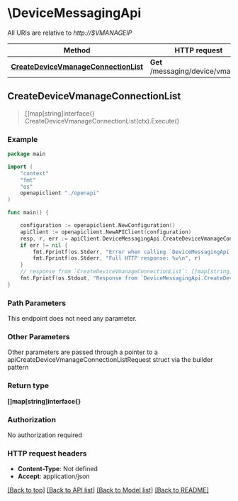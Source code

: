 # \DeviceMessagingApi

All URIs are relative to *http://$VMANAGEIP*

Method | HTTP request | Description
------------- | ------------- | -------------
[**CreateDeviceVmanageConnectionList**](DeviceMessagingApi.md#CreateDeviceVmanageConnectionList) | **Get** /messaging/device/vmanage | 



## CreateDeviceVmanageConnectionList

> []map[string]interface{} CreateDeviceVmanageConnectionList(ctx).Execute()





### Example

```go
package main

import (
    "context"
    "fmt"
    "os"
    openapiclient "./openapi"
)

func main() {

    configuration := openapiclient.NewConfiguration()
    apiClient := openapiclient.NewAPIClient(configuration)
    resp, r, err := apiClient.DeviceMessagingApi.CreateDeviceVmanageConnectionList(context.Background()).Execute()
    if err != nil {
        fmt.Fprintf(os.Stderr, "Error when calling `DeviceMessagingApi.CreateDeviceVmanageConnectionList``: %v\n", err)
        fmt.Fprintf(os.Stderr, "Full HTTP response: %v\n", r)
    }
    // response from `CreateDeviceVmanageConnectionList`: []map[string]interface{}
    fmt.Fprintf(os.Stdout, "Response from `DeviceMessagingApi.CreateDeviceVmanageConnectionList`: %v\n", resp)
}
```

### Path Parameters

This endpoint does not need any parameter.

### Other Parameters

Other parameters are passed through a pointer to a apiCreateDeviceVmanageConnectionListRequest struct via the builder pattern


### Return type

**[]map[string]interface{}**

### Authorization

No authorization required

### HTTP request headers

- **Content-Type**: Not defined
- **Accept**: application/json

[[Back to top]](#) [[Back to API list]](../README.md#documentation-for-api-endpoints)
[[Back to Model list]](../README.md#documentation-for-models)
[[Back to README]](../README.md)

